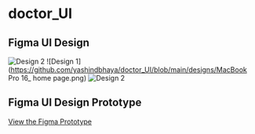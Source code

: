 # doctor_UI

## Figma UI Design
![Design 2](https://github.com/yashindbhaya/yashindibhagya/blob/main/designs/design2.png)
![Design 1](https://github.com/yashindbhaya/doctor_UI/blob/main/designs/MacBook Pro 16_ home page.png)
![Design 2](https://github.com/yashindbhaya/yashindibhagya/blob/main/designs/design2.png)

## Figma UI Design Prototype

[View the Figma Prototype](https://www.figma.com/design/4ecqe1bxoivZXT7zfinfmJ/Untitled?node-id=0-1&t=2FnUau4g3B5fCLXn-1)

